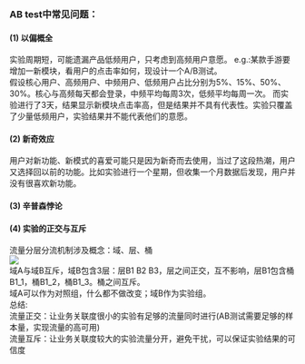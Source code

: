 ### AB test中常见问题：
#### (1) 以偏概全
实验周期短，可能遗漏产品低频用户，只考虑到高频用户意愿。
e.g.:某款手游要增加一新模块，看用户的点击率如何，现设计一个A/B测试。  
假设核心用户、高频用户、中频用户、低频用户占比分别为5%、15%、50%、30%。核心与高频每天都会登录，中频平均每周3次，低频平均每周一次。
而实验进行了3天，结果显示新模块点击率高，但是结果并不具有代表性。实验只覆盖了少量低频用户，实验结果并不能代表他们的意愿。
>
#### (2) 新奇效应
用户对新功能、新模式的喜爱可能只是因为新奇而去使用，当过了这段热潮，用户又选择回以前的功能。比如实验进行一个星期，但收集一个月数据后发现，用户并没有很喜欢新功能。
>
#### (3) 辛普森悖论

>
#### (4) 实验的正交与互斥
流量分层分流机制涉及概念：域、层、桶      
![](https://s3.ax1x.com/2020/12/06/DjV7dg.png)      
域A与域B互斥，域B包含3层：层B1 B2 B3，层之间正交，互不影响，层B1包含桶B1_1，桶B1_2，桶B1_3。桶之间互斥。    
域A可以作为对照组，什么都不做改变；域B作为实验组。    
总结:    
流量正交：让业务关联度很小的实验有足够的流量同时进行(AB测试需要足够的样本量，实现流量的高可用)    
流量互斥：让业务关联度较大的实验流量分开，避免干扰，可以保证实验结果的可信度    
>

